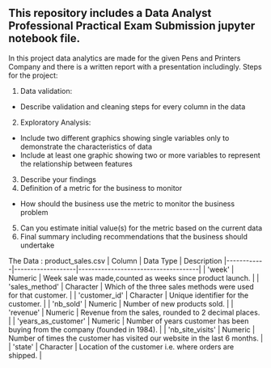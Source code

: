 ## This repository includes a Data Analyst Professional Practical Exam Submission jupyter notebook file.
In this project data analytics are made for the given Pens and Printers Company and there is a written report with a presentation includingly.
Steps for the project:

1. Data validation:
* Describe validation and cleaning steps for every column in the data
2. Exploratory Analysis:
* Include two different graphics showing single variables only to demonstrate the characteristics of data
* Include at least one graphic showing two or more variables to represent the relationship between features
3. Describe your findings
4. Definition of a metric for the business to monitor
* How should the business use the metric to monitor the business problem
5. Can you estimate initial value(s) for the metric based on the current data
6. Final summary including recommendations that the business should undertake

  The Data : product_sales.csv
| Column | Data Type | Description |------------|-------------------|-------------------------------------| | 'week' | Numeric | Week sale was made,counted as weeks since product launch. | | 'sales_method' | Character | Which of the three sales methods were used for that customer. | | 'customer_id' | Character | Unique identifier for the customer. | | 'nb_sold' | Numeric | Number of new products sold. | | 'revenue' | Numeric | Revenue from the sales, rounded to 2 decimal places. | | 'years_as_customer' | Numeric | Number of years customer has been buying from the company (founded in 1984). | | 'nb_site_visits' | Numeric | Number of times the customer has visited our website in the last 6 months. | | 'state' | Character | Location of the customer i.e. where orders are shipped. |
